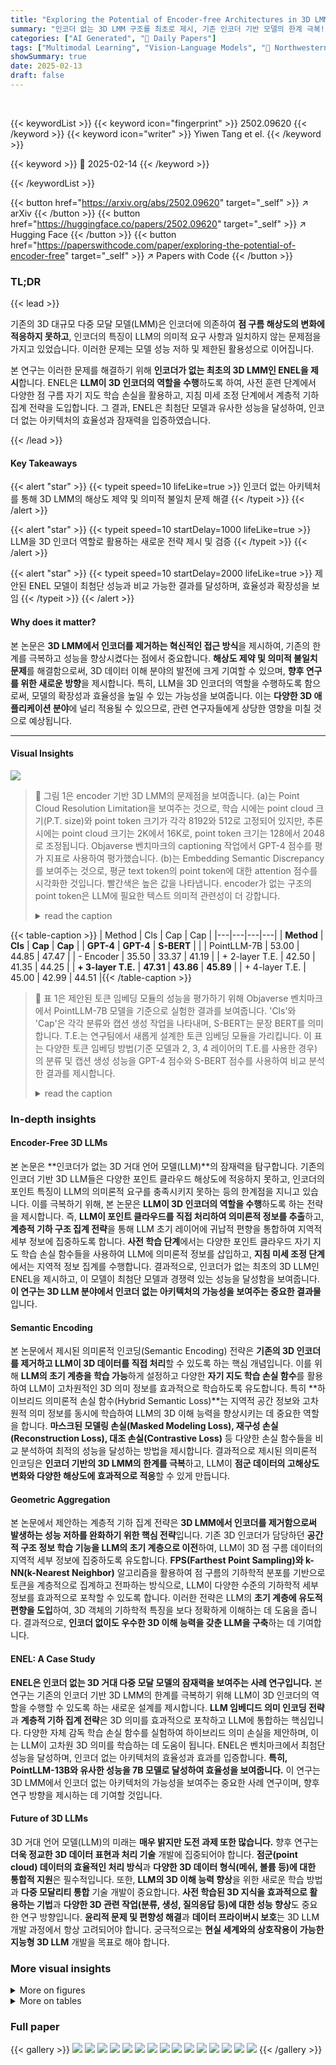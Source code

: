 ```yaml
---
title: "Exploring the Potential of Encoder-free Architectures in 3D LMMs"
summary: "인코더 없는 3D LMM 구조를 최초로 제시, 기존 인코더 기반 모델의 한계 극복!"
categories: ["AI Generated", "🤗 Daily Papers"]
tags: ["Multimodal Learning", "Vision-Language Models", "🏢 Northwestern Polytechnical University",]
showSummary: true
date: 2025-02-13
draft: false
---
```


<br>

{{< keywordList >}}
{{< keyword icon="fingerprint" >}} 2502.09620 {{< /keyword >}}
{{< keyword icon="writer" >}} Yiwen Tang et el. {{< /keyword >}}
 
{{< keyword >}} 🤗 2025-02-14 {{< /keyword >}}
 
{{< /keywordList >}}

{{< button href="https://arxiv.org/abs/2502.09620" target="_self" >}}
↗ arXiv
{{< /button >}}
{{< button href="https://huggingface.co/papers/2502.09620" target="_self" >}}
↗ Hugging Face
{{< /button >}}
{{< button href="https://paperswithcode.com/paper/exploring-the-potential-of-encoder-free" target="_self" >}}
↗ Papers with Code
{{< /button >}}




### TL;DR


{{< lead >}}

기존의 3D 대규모 다중 모달 모델(LMM)은 인코더에 의존하여 **점 구름 해상도의 변화에 적응하지 못하고**, 인코더의 특징이 LLM의 의미적 요구 사항과 일치하지 않는 문제점을 가지고 있었습니다. 이러한 문제는 모델 성능 저하 및 제한된 활용성으로 이어집니다.

본 연구는 이러한 문제를 해결하기 위해 **인코더가 없는 최초의 3D LMM인 ENEL을 제시**합니다. ENEL은 **LLM이 3D 인코더의 역할을 수행**하도록 하여, 사전 훈련 단계에서 다양한 점 구름 자기 지도 학습 손실을 활용하고, 지침 미세 조정 단계에서 계층적 기하 집계 전략을 도입합니다. 그 결과, ENEL은 최첨단 모델과 유사한 성능을 달성하여, 인코더 없는 아키텍처의 효율성과 잠재력을 입증하였습니다.

{{< /lead >}}


#### Key Takeaways

{{< alert "star" >}}
{{< typeit speed=10 lifeLike=true >}} 인코더 없는 아키텍처를 통해 3D LMM의 해상도 제약 및 의미적 불일치 문제 해결 {{< /typeit >}}
{{< /alert >}}

{{< alert "star" >}}
{{< typeit speed=10 startDelay=1000 lifeLike=true >}} LLM을 3D 인코더 역할로 활용하는 새로운 전략 제시 및 검증 {{< /typeit >}}
{{< /alert >}}

{{< alert "star" >}}
{{< typeit speed=10 startDelay=2000 lifeLike=true >}} 제안된 ENEL 모델이 최첨단 성능과 비교 가능한 결과를 달성하며, 효율성과 확장성을 보임 {{< /typeit >}}
{{< /alert >}}

#### Why does it matter?
본 논문은 **3D LMM에서 인코더를 제거하는 혁신적인 접근 방식**을 제시하여, 기존의 한계를 극복하고 성능을 향상시켰다는 점에서 중요합니다. **해상도 제약 및 의미적 불일치 문제**를 해결함으로써, 3D 데이터 이해 분야의 발전에 크게 기여할 수 있으며, **향후 연구를 위한 새로운 방향**을 제시합니다. 특히, LLM을 3D 인코더의 역할을 수행하도록 함으로써, 모델의 확장성과 효율성을 높일 수 있는 가능성을 보여줍니다. 이는 **다양한 3D 애플리케이션 분야**에 널리 적용될 수 있으므로, 관련 연구자들에게 상당한 영향을 미칠 것으로 예상됩니다.

------
#### Visual Insights



![](https://arxiv.org/html/2502.09620/extracted/6201996/intro3.png)

> 🔼 그림 1은 encoder 기반 3D LMM의 문제점을 보여줍니다. (a)는 Point Cloud Resolution Limitation을 보여주는 것으로, 학습 시에는 point cloud 크기(P.T. size)와 point token 크기가 각각 8192와 512로 고정되어 있지만, 추론 시에는 point cloud 크기는 2K에서 16K로, point token 크기는 128에서 2048로 조정됩니다. Objaverse 벤치마크의 captioning 작업에서 GPT-4 점수를 평가 지표로 사용하여 평가했습니다. (b)는 Embedding Semantic Discrepancy를 보여주는 것으로, 평균 text token의 point token에 대한 attention 점수를 시각화한 것입니다. 빨간색은 높은 값을 나타냅니다. encoder가 없는 구조의 point token은 LLM에 필요한 텍스트 의미적 관련성이 더 강합니다.
> <details>
> <summary>read the caption</summary>
> Figure 1: Issues of encoder-based 3D LMMs. (a) Point Cloud Resolution Limitation. During training, the point cloud size (P.T. size) and point token size (P.T. size) are fixed at 8192 and 512, respectively. And we adjust these two sizes during inference, point cloud size from 2K to 16K and the corresponding point token size from 128 to 2048. We evaluate them on the captioning task of the Objaverse benchmark using GPT-4 scores as the evaluation metric. (b) Embedding Semantic Discrepancy. We visualize the attention scores of the average text token to the point tokens, where red indicates higher values. The point tokens in the encoder-free architecture exhibit stronger textual semantic relevance needed for the LLM.
> </details>





{{< table-caption >}}
| Method | Cls | Cap | Cap |
|---|---|---|---|
| **Method** | **Cls** | **Cap** | **Cap** |
| **GPT-4** | **GPT-4** | **S-BERT** |  |
| PointLLM-7B | 53.00 | 44.85 | 47.47 |
| - Encoder | 35.50 | 33.37 | 41.19 |
| + 2-layer T.E. | 42.50 | 41.35 | 44.25 |
| **+ 3-layer T.E.** | **47.31** | **43.86** | **45.89** |
| + 4-layer T.E. | 45.00 | 42.99 | 44.51 |{{< /table-caption >}}

> 🔼 표 1은 제안된 토큰 임베딩 모듈의 성능을 평가하기 위해 Objaverse 벤치마크에서 PointLLM-7B 모델을 기준으로 실험한 결과를 보여줍니다.  'Cls'와 'Cap'은 각각 분류와 캡션 생성 작업을 나타내며, S-BERT는 문장 BERT를 의미합니다.  T.E.는 연구팀에서 새롭게 설계한 토큰 임베딩 모듈을 가리킵니다.  이 표는 다양한 토큰 임베딩 방법(기준 모델과 2, 3, 4 레이어의 T.E.를 사용한 경우)의 분류 및 캡션 생성 성능을 GPT-4 점수와 S-BERT 점수를 사용하여 비교 분석한 결과를 제시합니다.
> <details>
> <summary>read the caption</summary>
> Table 1: Token Embedding. We evaluate the performance on the Objaverse benchmark and adopt PointLLM-7B as the baseline model. ’Cls’ and ’Cap’ represent classification and captioning tasks, respectively. S-BERT refers to the Sentence-BERT. T.E. stands for our designed token embedding module.
> </details>





### In-depth insights


#### Encoder-Free 3D LLMs
본 논문은 **인코더가 없는 3D 거대 언어 모델(LLM)**의 잠재력을 탐구합니다. 기존의 인코더 기반 3D LLM들은 다양한 포인트 클라우드 해상도에 적응하지 못하고, 인코더의 포인트 특징이 LLM의 의미론적 요구를 충족시키지 못하는 등의 한계점을 지니고 있습니다. 이를 극복하기 위해, 본 논문은 **LLM이 3D 인코더의 역할을 수행**하도록 하는 전략을 제시합니다. 즉, **LLM이 포인트 클라우드를 직접 처리하여 의미론적 정보를 추출**하고, **계층적 기하 구조 집계 전략**을 통해 LLM 초기 레이어에 귀납적 편향을 통합하여 지역적 세부 정보에 집중하도록 합니다.  **사전 학습 단계**에서는 다양한 포인트 클라우드 자기 지도 학습 손실 함수들을 사용하여 LLM에 의미론적 정보를 삽입하고, **지침 미세 조정 단계**에서는 지역적 정보 집계를 수행합니다. 결과적으로, 인코더가 없는 최초의 3D LLM인 ENEL을 제시하고, 이 모델이 최첨단 모델과 경쟁력 있는 성능을 달성함을 보여줍니다.  **이 연구는 3D LLM 분야에서 인코더 없는 아키텍처의 가능성을 보여주는 중요한 결과물**입니다.

#### Semantic Encoding
본 논문에서 제시된 의미론적 인코딩(Semantic Encoding) 전략은 **기존의 3D 인코더를 제거하고 LLM이 3D 데이터를 직접 처리**할 수 있도록 하는 핵심 개념입니다. 이를 위해 **LLM의 초기 계층을 학습 가능**하게 설정하고 다양한 **자기 지도 학습 손실 함수**를 활용하여 LLM이 고차원적인 3D 의미 정보를 효과적으로 학습하도록 유도합니다. 특히 **하이브리드 의미론적 손실 함수(Hybrid Semantic Loss)**는 지역적 공간 정보와 고차원적 의미 정보를 동시에 학습하여 LLM의 3D 이해 능력을 향상시키는 데 중요한 역할을 합니다.  **마스크된 모델링 손실(Masked Modeling Loss), 재구성 손실(Reconstruction Loss), 대조 손실(Contrastive Loss)** 등 다양한 손실 함수들을 비교 분석하여 최적의 성능을 달성하는 방법을 제시합니다.  결과적으로 제시된 의미론적 인코딩은 **인코더 기반의 3D LMM의 한계를 극복**하고, LLM이 **점군 데이터의 고해상도 변화와 다양한 해상도에 효과적으로 적응**할 수 있게 만듭니다.

#### Geometric Aggregation
본 논문에서 제안하는 계층적 기하 집계 전략은 **3D LMM에서 인코더를 제거함으로써 발생하는 성능 저하를 완화하기 위한 핵심 전략**입니다.  기존 3D 인코더가 담당하던 **공간적 구조 정보 학습 기능을 LLM의 초기 계층으로 이전**하여, LLM이 3D 점 구름 데이터의 지역적 세부 정보에 집중하도록 유도합니다.  **FPS(Farthest Point Sampling)와 k-NN(k-Nearest Neighbor)** 알고리즘을 활용하여 점 구름의 기하학적 분포를 기반으로 토큰을 계층적으로 집계하고 전파하는 방식으로, LLM이 다양한 수준의 기하학적 세부 정보를 효과적으로 포착할 수 있도록 합니다.  이러한 전략은 LLM의 **초기 계층에 유도적 편향을 도입**하여, 3D 객체의 기하학적 특징을 보다 정확하게 이해하는 데 도움을 줍니다.  결과적으로, **인코더 없이도 우수한 3D 이해 능력을 갖춘 LLM을 구축**하는 데 기여합니다.

#### ENEL: A Case Study
**ENEL은 인코더 없는 3D 거대 다중 모달 모델의 잠재력을 보여주는 사례 연구입니다.** 본 연구는 기존의 인코더 기반 3D LMM의 한계를 극복하기 위해 LLM이 3D 인코더의 역할을 수행할 수 있도록 하는 새로운 설계를 제시합니다. **LLM 임베디드 의미 인코딩 전략**과 **계층적 기하 집계 전략**은 3D 의미를 효과적으로 포착하고 LLM에 통합하는 핵심입니다. 다양한 자체 감독 학습 손실 함수를 실험하여 하이브리드 의미 손실을 제안하며, 이는 LLM이 고차원 3D 의미를 학습하는 데 도움이 됩니다.  ENEL은 벤치마크에서 최첨단 성능을 달성하며, 인코더 없는 아키텍처의 효율성과 효과를 입증합니다. **특히, PointLLM-13B와 유사한 성능을 7B 모델로 달성하여 효율성을 보여줍니다.**  이 연구는 3D LMM에서 인코더 없는 아키텍처의 가능성을 보여주는 중요한 사례 연구이며, 향후 연구 방향을 제시하는 데 기여할 것입니다.

#### Future of 3D LLMs
3D 거대 언어 모델(LLM)의 미래는 **매우 밝지만 도전 과제 또한 많습니다.**  향후 연구는 **더욱 정교한 3D 데이터 표현과 처리 기술** 개발에 집중되어야 합니다.  **점군(point cloud) 데이터의 효율적인 처리 방식**과 **다양한 3D 데이터 형식(메쉬, 볼륨 등)에 대한 통합적 지원**은 필수적입니다. 또한, **LLM의 3D 이해 능력 향상**을 위한 새로운 학습 방법과 **다중 모달리티 통합** 기술 개발이 중요합니다.  **사전 학습된 3D 지식을 효과적으로 활용하는 기법**과 **다양한 3D 관련 작업(분류, 생성, 질의응답 등)에 대한 성능 향상**도 중요한 연구 방향입니다.  **윤리적 문제 및 편향성 해결**과 **데이터 프라이버시 보호**는 3D LLM 개발 과정에서 항상 고려되어야 합니다.  궁극적으로는 **현실 세계와의 상호작용이 가능한 지능형 3D LLM** 개발을 목표로 해야 합니다.


### More visual insights

<details>
<summary>More on figures
</summary>


![](https://arxiv.org/html/2502.09620/x1.png)

> 🔼 그림 2는 ENEL의 전체 파이프라인을 보여줍니다. 훈련은 두 단계, 즉 사전 훈련 단계와 지시 튜닝 단계로 나뉩니다. 첫 번째 단계에서는 처음 K개의 레이어를 학습 가능하도록 설정하고 제안된 하이브리드 의미론적 손실을 적용하여 고차원 의미를 LLM에 포함시킵니다. 두 번째 단계에서는 계층적 기하학적 집계 전략을 채택하여 점 구름의 지역적 구조를 포착합니다.
> <details>
> <summary>read the caption</summary>
> Figure 2: Overall Pipeline of Enel. The training is divided into two stages: the pre-training stage and the instruction tuning stage. In the first stage, we set the first K𝐾Kitalic_K layers to be learnable and apply the proposed Hybrid Semantic Loss to embed high-level semantics into the LLM. In the second stage, we adopt the Hierarchical Geometric Aggregation strategy to capture local structures of point clouds.
> </details>



![](https://arxiv.org/html/2502.09620/x2.png)

> 🔼 그림 3은 인코더가 없는 3D LMM을 위한 자기 지도 학습 손실 함수들을 보여줍니다.  (a)는 마스크 모델링 손실, (b)는 재구성 손실, (c)는 대조 손실, (d)는 지식 증류 손실을 나타냅니다. (e)는 본 논문에서 제안하는 하이브리드 의미론적 손실 함수로, 인코더가 없는 아키텍처를 위해 특별히 고안되었습니다. 이 그림은 다양한 자기 지도 학습 기법을 비교하여 인코더 없는 3D LMM의 성능 향상에 기여하는 최적의 방법을 찾는 과정을 시각적으로 보여줍니다.
> <details>
> <summary>read the caption</summary>
> Figure 3: Point Cloud Self-Supervised Learning Losses. In the pre-training stage, we explore common self-supervised learning losses for the encoder-free 3D LMM: (a) Masked Modeling Loss, (b) Reconstruction Loss, (c) Contrastive Loss, and (d) Knowledge Distillation Loss. The (e) represents our proposed Hybrid Semantic Loss, specifically designed for the encoder-free architecture.
> </details>



![](https://arxiv.org/html/2502.09620/x3.png)

> 🔼 그림 4는 ENEL 모델의 Instruction Tuning 단계에서 사용되는 계층적 기하학적 집계(Hierarchical Geometry Aggregation) 전략을 보여줍니다.  이 전략은 3D 포인트 클라우드의 국부적인 구조적 세부 정보를 포착하기 위해 포인트 토큰에 집계 및 전파 연산을 적용하는 방법을 나타냅니다.  구체적으로, 그림에서는 LLM의 초기 레이어에서 FPS(Farthest Point Sampling)와 k-NN(k-Nearest Neighbor)을 사용하여 포인트 토큰을 집계하고, 게이트된 자기 주의 메커니즘을 통해 국부적 기하학적 구조를 캡처하는 과정을 보여줍니다.  이후, 여러 번의 집계 및 전파 연산을 통해 다양한 수준의 국부 정보를 추출하여 LLM의 상위 레이어에 전달합니다. 이를 통해 LLM은 전역적 정보와 국부적 세부 정보 모두를 활용하여 3D 포인트 클라우드를 보다 정확하게 이해할 수 있습니다.
> <details>
> <summary>read the caption</summary>
> Figure 4: Hierarchical Geometry Aggregation Strategy. In the instruction tuning stage, we apply aggregation and propagation operations to the point tokens to capture the local structural details.
> </details>



![](https://arxiv.org/html/2502.09620/x4.png)

> 🔼 그림 5는 인코더 기반 및 인코더 없는 아키텍처의 의미론적 인코딩 잠재력을 비교하여 보여줍니다. Objaverse 데이터셋에서 평균 텍스트 토큰의 어텐션 점수를 시각화하여, 인코더 기반 모델과 인코더 없는 모델에서 3D 점 구름의 의미론적 표현의 차이를 보여줍니다. 빨간색은 더 높은 어텐션 점수를 나타냅니다. (a)는 의자, (b)는 비행기, (c)는 램프를 나타냅니다. 인코더 없는 모델은 텍스트와 3D 형상 사이의 더 강력한 의미론적 연관성을 보여줍니다.
> <details>
> <summary>read the caption</summary>
> Figure 5: Difference in Semantic Encoding. By visualizing the attention scores of the average text token to the point tokens on the Objaverse dataset, we compare the semantic encoding potential of encoder-based and encoder-free architectures, where red indicates higher values. And (a) represents chairs, (b) represents airplanes, and (c) represents lamps.
> </details>



![](https://arxiv.org/html/2502.09620/extracted/6201996/loss2.png)

> 🔼 그림 6은 Point Cloud Self-Supervised Learning Loss의 세 가지 변형을 보여줍니다. (a)는 Masked Modeling Loss의 변형으로, 입력 포인트 클라우드의 일부를 마스킹하고 LLM이 마스킹된 부분을 예측하게 합니다. (b)는 Reconstruction Loss의 변형으로, LLM이 생성한 포인트 클라우드를 원래 포인트 클라우드와 비교하여 재구성 오차를 최소화하는 방식입니다. (c)는 Hybrid Semantic Loss의 변형으로, Masked Modeling Loss와 Reconstruction Loss를 결합하여 고차원 의미 정보와 저차원 공간 정보를 동시에 학습합니다.  각 변형은 LLM이 3D 포인트 클라우드의 의미적 및 기하학적 특징을 효과적으로 학습하는 데 기여합니다.
> <details>
> <summary>read the caption</summary>
> Figure 6: Variants of Point Cloud Self-Supervised Learning Losses. (a) The Variant of Masked Modeling Loss, (b) The Variant of Reconstruction Loss, (c) The Variant of Hybrid Semantic Loss.
> </details>



![](https://arxiv.org/html/2502.09620/extracted/6201996/output3.png)

> 🔼 그림 7은 ENEL 모델이 다양한 유형의 3D 모델에 대한 질문에 대해 정확하고 다양한 응답을 생성할 수 있음을 보여주는 여러 예시들을 보여줍니다. 그림에는 3D 모델 이미지와 함께, 각 모델에 대한 질문과 ENEL이 생성한 응답이 함께 제시되어 있습니다.  예시 질문들은 3D 모델의 세부적인 설명, 특징 파악, 수량 질문 등 다양한 유형을 포함하며, ENEL은 각 질문에 대해 구체적이고 문맥에 맞는 답변을 제시합니다. 이를 통해 ENEL 모델의 강력한 3D 이해 능력과 다양한 질문 유형에 대한 적응력을 확인할 수 있습니다.
> <details>
> <summary>read the caption</summary>
> Figure 7: Enel Output Examples. We demonstrate that Enel provides precise and diverse responses when addressing different problems.
> </details>



</details>




<details>
<summary>More on tables
</summary>


{{< table-caption >}}
| Method | LR | Cls | Cap | Cap |
|---|---|---|---|---|
| **Method** | **LR** | **Cls** | **Cap** | **Cap** |
|  |  | **GPT-4** | **GPT-4** | **S-BERT** |
| PointLLM-7B | 2e-3 | 53.00 | 44.85 | 47.47 |
| + 2 learnable layers | 2e-3 | 41.06 | 42.23 | 45.92 |
|  | 4e-4 | 45.5 | 44.72 | 47.35 |
| + 4 learnable layers | 2e-3 | 44.85 | 41.53 | 46.77 |
|  | 4e-4 | 49.11 | 45.39 | 47.71 |
| + 8 learnable layers | 2e-3 | 43.76 | 39.71 | 42.38 |
|  | 4e-4 | 48.00 | 44.49 | 47.21 |{{< /table-caption >}}
> 🔼 표 2는 LLM의 초기 레이어를 학습 가능하도록 설정한 추가적인 3D 인코딩 결과를 보여줍니다.  원래 학습률을 2e-3으로 설정했고, 표에는 학습률(LR)을 변경하면서 2개, 4개, 8개의 학습 가능한 레이어를 추가했을 때의 결과(GPT-4, S-BERT 기준)가 제시되어 있습니다.  각 설정에 따른 분류 및 캡션 생성 성능 변화를 비교하여 3D 인코딩 전략의 효과를 분석하기 위한 표입니다.
> <details>
> <summary>read the caption</summary>
> Table 2: Further 3D Encoding. We set the LLM early layers to be learnable. LR represents the learning rate during the pre-training stage, with the original learning rate set to 2e-3.
> </details>

{{< table-caption >}}
| Method | Cls | Cap | Cap |
|---|---|---|---|
| **Method** | **Cls** | **Cap** | **Cap** |
| **GPT-4** | **GPT-4** | **S-BERT** |  |
| PointLLM-7B | 53.00 | 44.85 | 47.47 |
| Masked Modeling Loss<sub>patch</sub><sup>Ψ</sup> | 48.50 | 45.34 | 46.36 |
| Masked Modeling Loss<sub>patch</sub><sup>Φ</sup> | 50.00 | 46.80 | 47.29 |
| Masked Modeling Loss<sub>feat</sub><sup>Ψ</sup> | 50.00 | 45.80 | 46.29 |
| Masked Modeling Loss<sub>feat</sub><sup>Φ</sup> | 49.50 | 47.35 | 47.93 |
| Reconstruction Loss<sub>patch</sub> | 49.50 | 46.96 | 47.33 |
| Reconstruction Loss<sub>feat</sub> | 48.50 | 45.95 | 47.18 |
| Contrastive Loss | 43.50 | 42.91 | 44.77 |
| Knowledge Distillation Loss | 49.50 | 45.43 | 47.09 |
| Hybrid Semantic Loss<sub>patch</sub> | 50.50 | 46.84 | 47.59 |
| Hybrid Semantic Loss<sub>feat</sub> | 52.00 | 48.51 | 48.06 |
| **+ Position Embedding** | **53.00** | **48.85** | **48.00** |{{< /table-caption >}}
> 🔼 본 표는 논문의 2.2절 'LLM-embedded Semantic Encoding'에서 다양한 자기 지도 학습 손실 함수를 사용하여 3D 포인트 토큰을 학습시킨 결과를 보여줍니다.  특히, 마스크 비율(mask ratio)이 60%인 경우와 30%인 경우의 결과를 비교 분석하고 있습니다.  Hybrid Semantic Loss의 경우, patch와 feat는 각각 마스크 모델링 손실(masked modeling loss)과 재구성 손실(reconstruction loss)의 대상을 나타내며, 재구성 손실의 경우 feat와 patch 모두 대상이 됩니다.  각 손실 함수에 따른 GPT-4 점수와 S-BERT 점수를 비교하여 어떤 자기 지도 학습 방법이 3D LLM의 성능 향상에 가장 효과적인지 보여줍니다.
> <details>
> <summary>read the caption</summary>
> Table 3: LLM-embedded Semantic Encoding. In the pre-training stage, we explore the effects of various self-supervised learning losses targeting point tokens. ΨΨ\Psiroman_Ψ represents a mask ratio of 60%, while ΦΦ\Phiroman_Φ represents a mask ratio of 30%. The subscript patch and feat represent the loss target. For Hybrid Semantic Loss, the subscript patch and feat represent the masked modeling target, while the reconstruction target is the corresponding feat and patch.
> </details>

{{< table-caption >}}
| Method | Cls | Cap | Cap |
|---|---|---|---|
| **Method** | **Cls** | **Cap** | **Cap** |
| **GPT-4** | **GPT-4** | **S-BERT** |  |
| PointLLM-7B | 53.00 | 44.85 | 47.47 |
| l=1 | 52.50 | 48.86 | 48.14 |
| l=2 | 50.00 | 46.76 | 47.95 |
| l=3 | 48.00 | 45.51 | 46.85 |
| H=2 | 53.50 | 49.13 | 48.33 |
| H=4 | 52.50 | 48.39 | 47.75 |
| H=8 | 51.00 | 48.95 | 47.97 |
| **+ Self-Attn.** | **55.00** | **50.92** | **48.61** |{{< /table-caption >}}
> 🔼 표 4는 논문의 지시 조정 단계에서 계층적 기하학적 집계 전략에 대한 실험 결과를 보여줍니다.  l은 집계 및 전파 연산의 횟수를 나타내고, H는 l번의 집계와 l번의 전파 연산 사이에 있는 LLM 계층의 수를 나타냅니다. '+ Self-Attn.'은 게이트 제어 자기 주의 메커니즘을 집계 과정에 통합했음을 의미합니다. 이 표는 다양한 하이퍼파라미터 설정(l과 H의 조합)에 따른 모델 성능(GPT-4, Sentence-BERT, SimCSE 기준)을 비교 분석하여 최적의 계층적 기하학적 집계 전략을 찾는 데 도움을 줍니다.
> <details>
> <summary>read the caption</summary>
> Table 4: Hierarchical Geometry Aggregation. In the instruction tuning stage, we conduct the experiments of Hierarchical Geometry Aggregation strategy. l𝑙litalic_l represents the number of aggregation and propagation operations. H𝐻Hitalic_H refers to the LLM layers between l𝑙litalic_l aggregation and l𝑙litalic_l propagation operations. + Self-Attn. represents the incorporation of the gated self-attention in the aggregation.
> </details>

{{< table-caption >}}
| Model | GPT-4 | Sentence-BERT | SimCSE | BLEU-1 | ROUGE-L | METEOR | GPT-4 | GPT-4 | QA |
|---|---|---|---|---|---|---|---|---|---|
| InstructBLIP-7B (Dai et al., 2023) | 45.34 | 47.41 | 48.48 | 4.27 | 8.28 | 12.99 | 43.50 |  – |  |
| InstructBLIP-13B (Dai et al., 2023) | 44.97 | 45.90 | 48.86 | 4.65 | 8.85 | 13.23 | 34.25 |  – |  |
| LLaVA-7B (Liu et al., 2024) | 46.71 | 45.61 | 47.10 | 3.64 | 7.70 | 12.14 | 50.00 |  – |  |
| LLaVA-13B (Liu et al., 2024) | 38.28 | 46.37 | 45.90 | 4.02 | 8.15 | 12.58 | 51.75 | 47.90 |  |
| 3D-LLM (Hong et al., 2023) | 33.42 | 44.48 | 43.68 | 16.91 | 19.48 | 19.73 | 45.25 |  – |  |
| PointLLM-7B (Xu et al., 2023) | 44.85 | 47.47 | 48.55 | 3.87 | 7.30 | 11.92 | 53.00 | 41.20 |  |
| PointLLM-13B (Xu et al., 2023) | 48.15 | 47.91 | 49.12 | 3.83 | 7.23 | 12.26 | 54.00 | 46.60 |  |
| ShapeLLM-7B (Qi et al., 2024) | 46.92 | 48.20 | 49.23 |  – |  – |  – | 54.50 | 47.40 |  |
| ShapeLLM-13B (Qi et al., 2024) | 48.94 | 48.52 | 49.98 |  – |  – |  – | 54.00 | 53.10 |  |
| Enel-7B | 50.92 | 48.61 | 49.31 | 3.88 | 7.20 | 12.50 | 55.00 | 42.70 |  |{{< /table-caption >}}
> 🔼 표 5는 다양한 3D 이해 과제에서 여러 모델의 성능을 비교한 표입니다. GPT-4 평가를 중심으로 하되, Sentence-BERT 및 SimCSE 와 같은 데이터 중심 지표도 함께 제시하여 모델 성능에 대한 보다 포괄적인 평가를 제공합니다.  다양한 3D 과제(분류, 캡션 생성, 질의응답)에 대한 각 모델의 GPT-4 점수, Sentence-BERT 점수, SimCSE 점수, 그리고 추가적인 지표(BLEU-1, ROUGE-L, METEOR)를 보여줍니다. 이를 통해 각 모델의 강점과 약점을 비교 분석하고, 3D 이해 분야에서의 최첨단 기술 동향을 파악하는 데 도움이 됩니다.
> <details>
> <summary>read the caption</summary>
> Table 5: Comparison of different models on various 3D understanding tasks. A primary focus is placed on GPT-4 evaluation, along with data-driven metrics (Sentence-BERT and SimCSE).
> </details>

{{< table-caption >}}
| Model | GPT-4 | Sentence-BERT | SimCSE | BLEU-1 | ROUGE-L | METEOR | Cls | GPT-4 |
|---|---|---|---|---|---|---|---|---|
| **Enel-7B** | 50.92 | 48.61 | 49.31 | 3.88 | 7.20 | 12.50 | 55.00 |
| – Hybrid Semantic Loss | 47.19 | 48.07 | 48.31 | 3.46 | 7.41 | 11.84 | 50.61 |
| Hybrid Semantic Loss<sub>patch</sub><sup>Φ</sup> | 49.05 | 48.82 | 49.20 | 4.01 | 7.25 | 12.38 | 52.20 |
| Hybrid Semantic Loss<sub>patch</sub><sup>Ψ</sup> | 48.96 | 48.38 | 49.00 | 3.66 | 6.97 | 11.98 | 52.00 |
| Hybrid Semantic Loss<sub>feat</sub><sup>Ψ</sup> | 49.63 | 48.00 | 48.62 | 3.78 | 6.88 | 12.33 | 51.50 |
| – gate mechanism | 49.26 | 48.41 | 48.93 | 3.71 | 7.12 | 12.47 | 53.50 |
| l=2,H=2,O=0 | 48.81 | 48.10 | 48.57 | 3.70 | 6.99 | 12.01 | 51.50 |
| l=2,H=4,O=0 | 49.02 | 48.47 | 48.61 | 3.65 | 7.10 | 12.31 | 52.00 |
| l=2,H=2,O=2 | 48.96 | 47.96 | 48.89 | 3.80 | 7.05 | 12.55 | 52.00 |
| l=2,H=4,O=2 | 49.58 | 48.70 | 48.84 | 3.84 | 7.56 | 12.76 | 53.00 |{{< /table-caption >}}
> 🔼 표 6은 ENEL 모델의 구성 요소를 하나씩 변경해 가며 ablation 실험을 진행한 결과를 보여줍니다.  mask 비율(Ψ는 60%, Φ는 30%), Hybrid Semantic Loss의 적용 방식 (patch와 feat), aggregation 및 propagation 연산 횟수(l), aggregation과 propagation 연산 사이의 LLM 레이어 수(H), 그리고 개별 aggregation 또는 propagation 연산 사이의 LLM 레이어 수(O) 등을 변경하며 실험하였습니다.  각 설정에 따른 GPT-4 기반 분류 및 캡션 생성 성능의 변화를 비교 분석하여 모델 성능에 대한 각 요소의 영향을 평가합니다.
> <details>
> <summary>read the caption</summary>
> Table 6: Ablation Experiments. We begin the ablation experiments by changing the single configuration of the module from Enel. ΨΨ\Psiroman_Ψ represents a mask ratio of 60%, while ΦΦ\Phiroman_Φ represents a mask ratio of 30%. For Hybrid Semantic Loss, the subscript p⁢a⁢t⁢c⁢h𝑝𝑎𝑡𝑐ℎpatchitalic_p italic_a italic_t italic_c italic_h and f⁢e⁢a⁢t𝑓𝑒𝑎𝑡featitalic_f italic_e italic_a italic_t represent the masked modeling target, while the reconstruction target is the corresponding f⁢e⁢a⁢t𝑓𝑒𝑎𝑡featitalic_f italic_e italic_a italic_t and p⁢a⁢t⁢c⁢h𝑝𝑎𝑡𝑐ℎpatchitalic_p italic_a italic_t italic_c italic_h. l𝑙litalic_l represents the number of aggregation and propagation operations. H𝐻Hitalic_H refers to the LLM layers between l𝑙litalic_l aggregation and l𝑙litalic_l propagation operations. O𝑂Oitalic_O refers to the LLM layer between two individual aggregation or propagation operations.
> </details>

</details>




### Full paper

{{< gallery >}}
<img src="paper_images/1.png" class="grid-w50 md:grid-w33 xl:grid-w25" />
<img src="paper_images/2.png" class="grid-w50 md:grid-w33 xl:grid-w25" />
<img src="paper_images/3.png" class="grid-w50 md:grid-w33 xl:grid-w25" />
<img src="paper_images/4.png" class="grid-w50 md:grid-w33 xl:grid-w25" />
<img src="paper_images/5.png" class="grid-w50 md:grid-w33 xl:grid-w25" />
<img src="paper_images/6.png" class="grid-w50 md:grid-w33 xl:grid-w25" />
<img src="paper_images/7.png" class="grid-w50 md:grid-w33 xl:grid-w25" />
<img src="paper_images/8.png" class="grid-w50 md:grid-w33 xl:grid-w25" />
<img src="paper_images/9.png" class="grid-w50 md:grid-w33 xl:grid-w25" />
<img src="paper_images/10.png" class="grid-w50 md:grid-w33 xl:grid-w25" />
<img src="paper_images/11.png" class="grid-w50 md:grid-w33 xl:grid-w25" />
<img src="paper_images/12.png" class="grid-w50 md:grid-w33 xl:grid-w25" />
<img src="paper_images/13.png" class="grid-w50 md:grid-w33 xl:grid-w25" />
<img src="paper_images/14.png" class="grid-w50 md:grid-w33 xl:grid-w25" />
<img src="paper_images/15.png" class="grid-w50 md:grid-w33 xl:grid-w25" />
{{< /gallery >}}